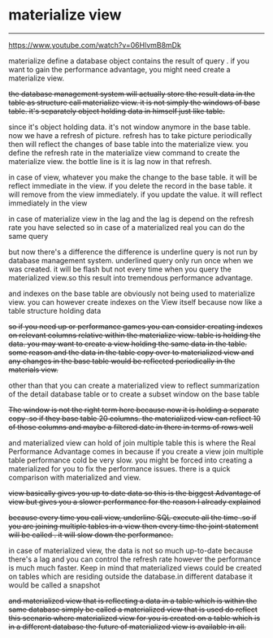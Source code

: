 # materialize view



---

<https://www.youtube.com/watch?v=06HlvmB8mDk>



materialize define a database object contains the result of query . if you want to gain the performance advantage, you might need create a materialize view.



~~the database management system will actually store the result data in the table as structure call materialize view. it is not simply the windows of base table. it's separately object holding data in himself just like table.~~



since it's object holding data. it's not window anymore in the base table. now we have a refresh of picture. refresh has to take picture periodically then will reflect the changes of base table into the materialize view. you define the refresh rate in the materialize view command to create the materialize view. the bottle line is it is lag now in that refresh.



in case of view, whatever you make the change to the base table. it will be reflect immediate in the view. if you delete the record in the base table. it will remove from the view immediately. if you update the value. it will reflect immediately in the view



in case of materialize view in the lag and the lag is depend on the refresh rate you have selected so in case of a materialized real you can do the same query



but now there's a difference the difference is underline query is not run by database management system. underlined query only run once when we was created. it will be flash but not every time when you query the materialized view.so this result into tremendous performance advantage.



and indexes on the base table are obviously not being used to materialize view. you can however create indexes on the View itself because now like a table structure holding data



~~so if you need up or performance games you can consider creating indexes on relevant columns relative within the materialize view. table is holding the data. you may want to create a view holding the same data in the table. some reason and the data in the table copy over to materialized view and any changes in the base table would be reflected periodically in the materials view.~~



other than that you can create a materialized view to reflect summarization of the detail database table or to create a subset window on the base table



~~The window is not the right term here because now it is holding a separate copy .so if they base table 20 columns. the materialized view can reflect 10 of those columns and maybe a filtered date in there in terms of rows well~~





and materialized view can hold of join multiple table this is where the Real Performance Advantage comes in because if you create a view join multiple table performance cold be very slow. you might be forced into creating a materialized for you to fix the performance issues. there is a quick comparison with materialized and view.



~~view basically gives you up to date data so this is the biggest Advantage of view but gives you a slower performance for the reason I already explained~~



~~because every time you call view, underline SQL execute all the time .so if you are joining multiple tables in a view then every time the joint statement will be called . it will slow down the performance.~~



in case of materialized view, the data is not so much up-to-date because there's a lag and you can control the refresh rate however the performance is much much faster. Keep in mind that materialized views could be created on tables which are residing outside the database.in different database it would be called a snapshot



~~and materialized view that is reflecting a data in a table which is within the same database simply be called a materialized view that is used do reflect this scenario where materialized view for you is created on a table which is in a different database the future of materialized view is available in all.~~













